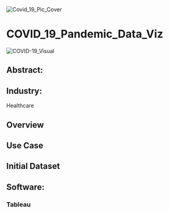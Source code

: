 ![Covid_19_Pic_Cover](https://user-images.githubusercontent.com/19572673/80872764-0d992980-8c82-11ea-839f-5c9a72d5dc37.png)

# COVID_19_Pandemic_Data_Viz

![COVID-19_Visual](https://user-images.githubusercontent.com/19572673/80872718-beeb8f80-8c81-11ea-8777-454412dad45f.PNG)

## Abstract:



## Industry:
Healthcare

## Overview

## Use Case

## Initial Dataset

## Software:
### Tableau
